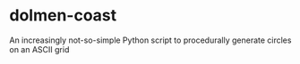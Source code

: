# dolmen-coast
An increasingly  not-so-simple Python script to procedurally generate circles on an ASCII grid

